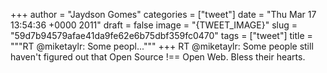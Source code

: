 
+++
author = "Jaydson Gomes"
categories = ["tweet"]
date = "Thu Mar 17 13:54:36 +0000 2011"
draft = false
image = "{TWEET_IMAGE}"
slug = "59d7b94579afae41da9fe62e6b75dbf359fc0470"
tags = ["tweet"]
title = """RT @miketaylr: Some peopl..."""
+++
RT @miketaylr: Some people still haven't figured out that Open Source !== Open Web. Bless their hearts.
